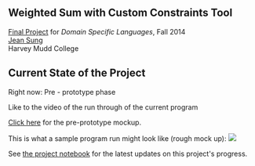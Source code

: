 ## Weighted Sum with Custom Constraints Tool
[Final Project](http://www.cs.hmc.edu/~benw/teaching/cs111_fa14/project.html) for *Domain Specific Languages*, Fall 2014  
[Jean Sung](http://cs.hmc.edu/~jsung)  
Harvey Mudd College 


## Current State of the Project

Right now: Pre - prototype phase 

Like to the video of the run through of the current program 







[Click here](https://drive.google.com/open?id=0B9z84Or5GzOnckhVZ0VnMTdVaFk&authuser=0) for the pre-prototype mockup.

This is what a sample program run might look like (rough mock up): 
![](https://docs.google.com/drawings/d/1s66OigYr9tjV2eS_UL-D5rtic1B1mTxPinMK_0AyMF4/pub?w=960&h=720)

See [the project notebook](https://github.com/jeansung/project-notebook) for the latest updates on this project's progress.


